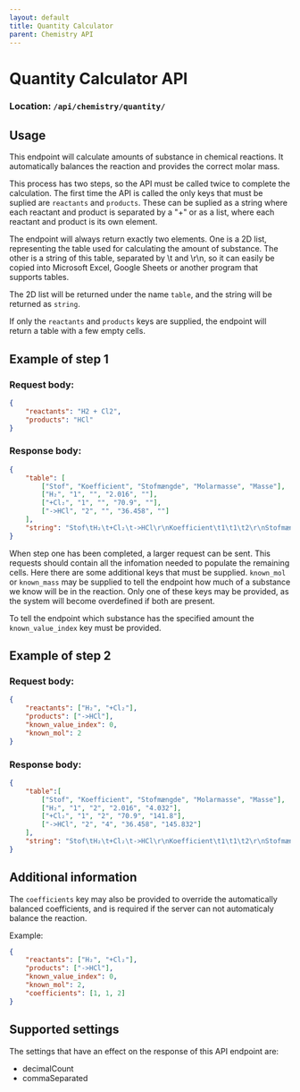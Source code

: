 ```yaml
---
layout: default
title: Quantity Calculator
parent: Chemistry API
---
```


# Quantity Calculator API
### Location: `/api/chemistry/quantity/`

## Usage
This endpoint will calculate amounts of substance in chemical reactions.
It automatically balances the reaction and provides the correct molar mass.

This process has two steps, so the API must be called twice to complete the calculation.
The first time the API is called the only keys that must be suplied are `reactants` and `products`.
These can be suplied as a string where each reactant and product is separated by a "+" or as a list, where each reactant and product is its own element.

The endpoint will always return exactly two elements.
One is a 2D list, representing the table used for calculating the amount of substance.
The other is a string of this table, separated by \t and \r\n, so it can easily be copied into Microsoft Excel, Google Sheets or another program that supports tables.

The 2D list will be returned under the name `table`, and the string will be returned as `string`.

If only the `reactants` and `products` keys are supplied, the endpoint will return a table with a few empty cells.

## Example of step 1

### Request body:

```json
{
    "reactants": "H2 + Cl2",
    "products": "HCl"
}
```

### Response body:

```json
{
    "table": [
        ["Stof", "Koefficient", "Stofmængde", "Molarmasse", "Masse"],
        ["H₂", "1", "", "2.016", ""],
        ["+Cl₂", "1", "", "70.9", ""],
        ["->HCl", "2", "", "36.458", ""]
    ],
    "string": "Stof\tH₂\t+Cl₂\t->HCl\r\nKoefficient\t1\t1\t2\r\nStofmængde\t\t\t\r\nMolarmasse\t2.016\t70.9\t36.458\r\nMasse\t\t\t\r\n"
}
```

When step one has been completed, a larger request can be sent.
This requests should contain all the infomation needed to populate the remaining cells.
Here there are some additional keys that must be supplied.
`known_mol` or `known_mass` may be supplied to tell the endpoint how much of a substance we know will be in the reaction.
Only one of these keys may be provided, as the system will become overdefined if both are present.

To tell the endpoint which substance has the specified amount the `known_value_index` key must be provided.

## Example of step 2

### Request body:

```json
{
    "reactants": ["H₂", "+Cl₂"],
    "products": ["->HCl"],
    "known_value_index": 0,
    "known_mol": 2
}
```

### Response body:

```json
{
    "table":[
        ["Stof", "Koefficient", "Stofmængde", "Molarmasse", "Masse"],
        ["H₂", "1", "2", "2.016", "4.032"],
        ["+Cl₂", "1", "2", "70.9", "141.8"],
        ["->HCl", "2", "4", "36.458", "145.832"]
    ],
    "string": "Stof\tH₂\t+Cl₂\t->HCl\r\nKoefficient\t1\t1\t2\r\nStofmængde\t2\t2\t4\r\nMolarmasse\t2.016\t70.9\t36.458\r\nMasse\t4.032\t141.8\t145.832\r\n"
}
```


## Additional information
The `coefficients` key may also be provided to override the automatically balanced coefficients, and is required if the server can not automaticaly balance the reaction.

Example:

```json
{
    "reactants": ["H₂", "+Cl₂"],
    "products": ["->HCl"],
    "known_value_index": 0,
    "known_mol": 2,
    "coefficients": [1, 1, 2]
}
```

## Supported settings
The settings that have an effect on the response of this API endpoint are:
* decimalCount
* commaSeparated

